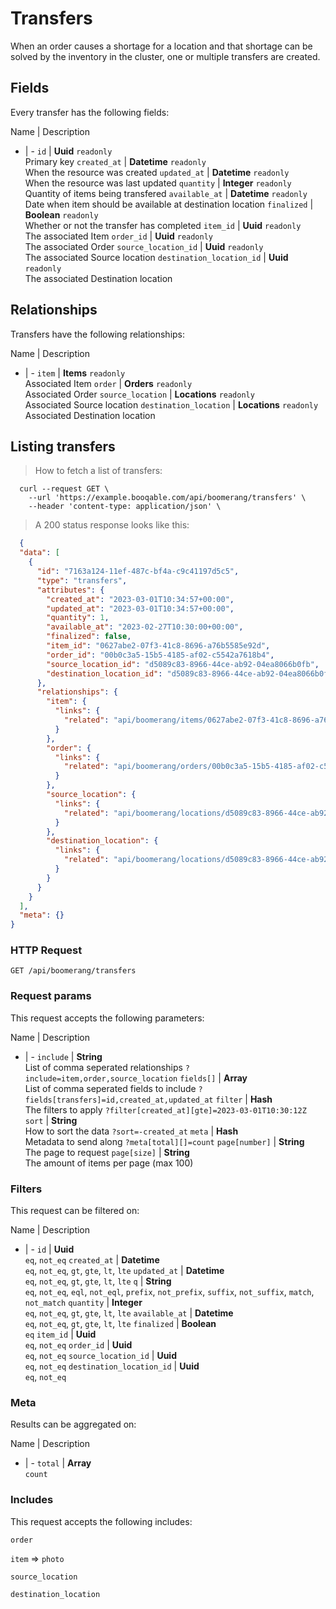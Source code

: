 # Transfers

When an order causes a shortage for a location and that shortage can be solved by the inventory in the cluster, one or multiple transfers are created.

## Fields
Every transfer has the following fields:

Name | Description
- | -
`id` | **Uuid** `readonly`<br>Primary key
`created_at` | **Datetime** `readonly`<br>When the resource was created
`updated_at` | **Datetime** `readonly`<br>When the resource was last updated
`quantity` | **Integer** `readonly`<br>Quantity of items being transfered
`available_at` | **Datetime** `readonly`<br>Date when item should be available at destination location
`finalized` | **Boolean** `readonly`<br>Whether or not the transfer has completed
`item_id` | **Uuid** `readonly`<br>The associated Item
`order_id` | **Uuid** `readonly`<br>The associated Order
`source_location_id` | **Uuid** `readonly`<br>The associated Source location
`destination_location_id` | **Uuid** `readonly`<br>The associated Destination location


## Relationships
Transfers have the following relationships:

Name | Description
- | -
`item` | **Items** `readonly`<br>Associated Item
`order` | **Orders** `readonly`<br>Associated Order
`source_location` | **Locations** `readonly`<br>Associated Source location
`destination_location` | **Locations** `readonly`<br>Associated Destination location


## Listing transfers



> How to fetch a list of transfers:

```shell
  curl --request GET \
    --url 'https://example.booqable.com/api/boomerang/transfers' \
    --header 'content-type: application/json' \
```

> A 200 status response looks like this:

```json
  {
  "data": [
    {
      "id": "7163a124-11ef-487c-bf4a-c9c41197d5c5",
      "type": "transfers",
      "attributes": {
        "created_at": "2023-03-01T10:34:57+00:00",
        "updated_at": "2023-03-01T10:34:57+00:00",
        "quantity": 1,
        "available_at": "2023-02-27T10:30:00+00:00",
        "finalized": false,
        "item_id": "0627abe2-07f3-41c8-8696-a76b5585e92d",
        "order_id": "00b0c3a5-15b5-4185-af02-c5542a7618b4",
        "source_location_id": "d5089c83-8966-44ce-ab92-04ea8066b0fb",
        "destination_location_id": "d5089c83-8966-44ce-ab92-04ea8066b0fb"
      },
      "relationships": {
        "item": {
          "links": {
            "related": "api/boomerang/items/0627abe2-07f3-41c8-8696-a76b5585e92d"
          }
        },
        "order": {
          "links": {
            "related": "api/boomerang/orders/00b0c3a5-15b5-4185-af02-c5542a7618b4"
          }
        },
        "source_location": {
          "links": {
            "related": "api/boomerang/locations/d5089c83-8966-44ce-ab92-04ea8066b0fb"
          }
        },
        "destination_location": {
          "links": {
            "related": "api/boomerang/locations/d5089c83-8966-44ce-ab92-04ea8066b0fb"
          }
        }
      }
    }
  ],
  "meta": {}
}
```

### HTTP Request

`GET /api/boomerang/transfers`

### Request params

This request accepts the following parameters:

Name | Description
- | -
`include` | **String** <br>List of comma seperated relationships `?include=item,order,source_location`
`fields[]` | **Array** <br>List of comma seperated fields to include `?fields[transfers]=id,created_at,updated_at`
`filter` | **Hash** <br>The filters to apply `?filter[created_at][gte]=2023-03-01T10:30:12Z`
`sort` | **String** <br>How to sort the data `?sort=-created_at`
`meta` | **Hash** <br>Metadata to send along `?meta[total][]=count`
`page[number]` | **String** <br>The page to request
`page[size]` | **String** <br>The amount of items per page (max 100)


### Filters

This request can be filtered on:

Name | Description
- | -
`id` | **Uuid** <br>`eq`, `not_eq`
`created_at` | **Datetime** <br>`eq`, `not_eq`, `gt`, `gte`, `lt`, `lte`
`updated_at` | **Datetime** <br>`eq`, `not_eq`, `gt`, `gte`, `lt`, `lte`
`q` | **String** <br>`eq`, `not_eq`, `eql`, `not_eql`, `prefix`, `not_prefix`, `suffix`, `not_suffix`, `match`, `not_match`
`quantity` | **Integer** <br>`eq`, `not_eq`, `gt`, `gte`, `lt`, `lte`
`available_at` | **Datetime** <br>`eq`, `not_eq`, `gt`, `gte`, `lt`, `lte`
`finalized` | **Boolean** <br>`eq`
`item_id` | **Uuid** <br>`eq`, `not_eq`
`order_id` | **Uuid** <br>`eq`, `not_eq`
`source_location_id` | **Uuid** <br>`eq`, `not_eq`
`destination_location_id` | **Uuid** <br>`eq`, `not_eq`


### Meta

Results can be aggregated on:

Name | Description
- | -
`total` | **Array** <br>`count`


### Includes

This request accepts the following includes:

`order`


`item` => 
`photo`




`source_location`


`destination_location`





